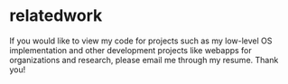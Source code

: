 # relatedwork

If you would like to view my code for projects such as my low-level OS implementation and other development projects like webapps for organizations and research, please email me through my resume. Thank you!

